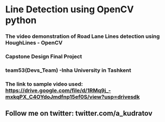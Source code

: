 # Line Detection using OpenCV python

### The video demonstration of Road Lane Lines detection using HoughLines - OpenCV 
### Capstone Design Final Project 
### team53(Devs_Team) -Inha University in Tashkent

### The link to sample video used:  https://drive.google.com/file/d/1RMq9j_-mxkqPX_C4OYdoJmdfnp15ef0S/view?usp=drivesdk 

## Follow me on twitter: twitter.com/a_kudratov

